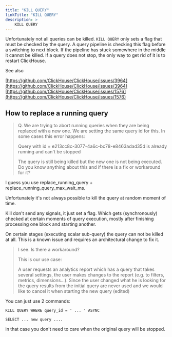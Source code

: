 ```yaml
---
title: "KILL QUERY"
linkTitle: "KILL QUERY"
description: >
    KILL QUERY
---
```

Unfortunately not all queries can be killed.
`KILL QUERY` only sets a flag that must be checked by the query.
A query pipeline is checking this flag before a switching to next block. If the pipeline has stuck somewhere in the middle it cannot be killed.
If a query does not stop, the only way to get rid of it is to restart ClickHouse.

See also

[https://github.com/ClickHouse/ClickHouse/issues/3964](https://github.com/ClickHouse/ClickHouse/issues/3964)
[https://github.com/ClickHouse/ClickHouse/issues/1576](https://github.com/ClickHouse/ClickHouse/issues/1576)

## How to replace a running query

> Q. We are trying to abort running queries when they are being replaced with a new one. We are setting the same query id for this. In some cases this error happens:
>
> Query with id = e213cc8c-3077-4a6c-bc78-e8463adad35d is already running and can't be stopped
>
> The query is still being killed but the new one is not being executed. Do you know anything about this and if there is a fix or workaround for it?

I guess you use replace_running_query + replace_running_query_max_wait_ms.

Unfortunately it's not always possible to kill the query at random moment of time.

Kill don't send any signals, it just set a flag. Which gets (synchronously) checked at certain moments of query execution, mostly after finishing processing one block and starting another.

On certain stages (executing scalar sub-query) the query can not be killed at all. This is a known issue and requires an architectural change to fix it.

> I see. Is there a workaround?
>
> This is our use case:
>
> A user requests an analytics report which has a query that takes several settings, the user makes changes to the report (e.g. to filters, metrics, dimensions...). Since the user changed what he is looking for the query results from the initial query are never used and we would like to cancel it when starting the new query (edited)

You can just use 2 commands:

```
KILL QUERY WHERE query_id = ' ... ' ASYNC

SELECT ... new query ....
```

in that case you don't need to care when the original query will be stopped.
